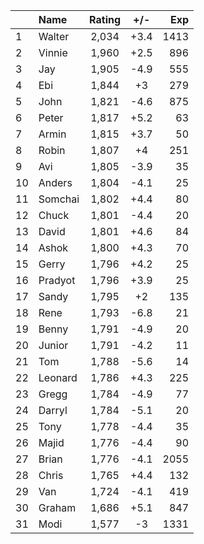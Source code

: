 | |Name|Rating|+/-|Exp|
|-|:---|:----:|:-:|--:|
|1|Walter|2,034|+3.4|1413|
|2|Vinnie|1,960|+2.5|896|
|3|Jay|1,905|-4.9|555|
|4|Ebi|1,844|+3|279|
|5|John|1,821|-4.6|875|
|6|Peter|1,817|+5.2|63|
|7|Armin|1,815|+3.7|50|
|8|Robin|1,807|+4|251|
|9|Avi|1,805|-3.9|35|
|10|Anders|1,804|-4.1|25|
|11|Somchai|1,802|+4.4|80|
|12|Chuck|1,801|-4.4|20|
|13|David|1,801|+4.6|84|
|14|Ashok|1,800|+4.3|70|
|15|Gerry|1,796|+4.2|25|
|16|Pradyot|1,796|+3.9|25|
|17|Sandy|1,795|+2|135|
|18|Rene|1,793|-6.8|21|
|19|Benny|1,791|-4.9|20|
|20|Junior|1,791|-4.2|11|
|21|Tom|1,788|-5.6|14|
|22|Leonard|1,786|+4.3|225|
|23|Gregg|1,784|-4.9|77|
|24|Darryl|1,784|-5.1|20|
|25|Tony|1,778|-4.4|35|
|26|Majid|1,776|-4.4|90|
|27|Brian|1,776|-4.1|2055|
|28|Chris|1,765|+4.4|132|
|29|Van|1,724|-4.1|419|
|30|Graham|1,686|+5.1|847|
|31|Modi|1,577|-3|1331|
